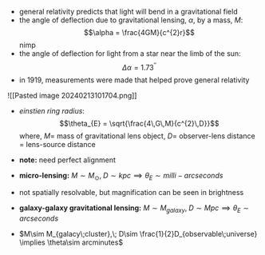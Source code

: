 - general relativity predicts that light will bend in a gravitational field
- the angle of deflection due to gravitational lensing, $\alpha$, by a mass, $M:$ $$\alpha = \frac{4GM}{c^{2}r}$$ nimp
- the angle of deflection for light from a star near the limb of the sun: $$\Delta\alpha = 1.73^{''}$$
- in $1919$, measurements were made that helped prove general relativity

![[Pasted image 20240213101704.png]]
- *einstien ring radius*: $$\theta_{E} = \sqrt{\frac{4\,G\,M}{c^{2}\,D}}$$
	where, $M=$ mass of gravitational lens object, $D =$ observer-lens distance $=$ lens-source distance
- **note:** need perfect alignment

- **micro-lensing:** $M\sim M_{\odot}, \; D\sim kpc \implies \theta_{E}\sim milli-arcseconds$
- not spatially resolvable, but magnification can be seen in brightness

- **galaxy-galaxy gravitational lensing:** $M\sim M_{galaxy},\; D\sim Mpc\implies \theta_{E}\sim arcseconds$

- $M\sim M_{galacy\;cluster},\; D\sim \frac{1}{2}D_{observable\;universe} \implies \theta\sim arcminutes$
